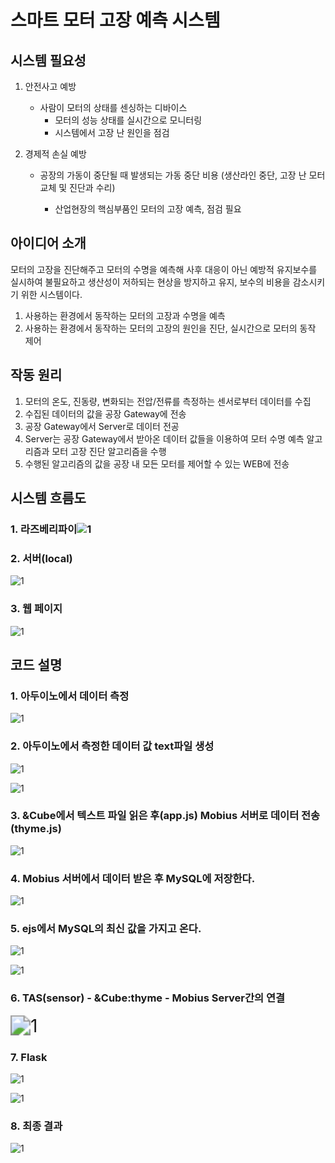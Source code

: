 # 스마트 모터 고장 예측 시스템



## 시스템 필요성

1. 안전사고 예방

   - 사람이 모터의 상태를 센싱하는 디바이스
     - 모터의 성능 상태를 실시간으로 모니터링
     - 시스템에서 고장 난 원인을 점검

2. 경제적 손실 예방

   - 공장의 가동이 중단될 때 발생되는 가동 중단 비용 (생산라인 중단, 고장 난 모터 교체 및 진단과 수리)

     - 산업현장의 핵심부품인 모터의 고장 예측, 점검 필요

     

## 아이디어 소개

모터의 고장을 진단해주고 모터의 수명을 예측해 사후 대응이 아닌 예방적 유지보수를 실시하여 불필요하고 생산성이 저하되는 현상을 방지하고 유지, 보수의 비용을 감소시키기 위한 시스템이다.

1. 사용하는 환경에서 동작하는 모터의 고장과 수명을 예측
2. 사용하는 환경에서 동작하는 모터의 고장의 원인을 진단, 실시간으로 모터의 동작 제어



## 작동 원리

1. 모터의 온도, 진동량, 변화되는 전압/전류를 측정하는 센서로부터 데이터를 수집
2. 수집된 데이터의 값을 공장 Gateway에 전송
3. 공장 Gateway에서 Server로 데이터 전공
4. Server는 공장 Gateway에서 받아온 데이터 값들을 이용하여 모터 수명 예측 알고리즘과 모터 고장 진단 알고리즘을 수행
5. 수행된 알고리즘의 값을 공장 내 모든 모터를 제어할 수 있는 WEB에 전송



## 시스템 흐름도

### 1. 라즈베리파이![1](./Asset/시스템흐름도1.JPG)

### 2. 서버(local)

![1](./Asset/시스템흐름도2.JPG)

### 3. 웹 페이지

![1](./Asset/시스템흐름도3.JPG)

## 코드 설명

### 1. 아두이노에서 데이터 측정

![1](./Asset/1.JPG)

### 2. 아두이노에서 측정한 데이터 값 text파일 생성

![1](./Asset/2.JPG)

![1](./Asset/3.JPG)

### 3. &Cube에서 텍스트 파일 읽은 후(app.js) Mobius 서버로 데이터 전송(thyme.js)

![1](./Asset/4.JPG)

### 4. Mobius 서버에서 데이터 받은 후 MySQL에 저장한다.

![1](./Asset/5.JPG)

### 5. ejs에서 MySQL의 최신 값을 가지고 온다.

![1](./Asset/6.JPG)

![1](./Asset/7.JPG)

### 6. TAS(sensor) - &Cube:thyme - Mobius Server간의 연결

<img src="./Asset/8.JPG" alt="1" style="zoom:200%;" />

### 7. Flask

![1](./Asset/9.JPG)

![1](./Asset/10.JPG)

### 8. 최종 결과

![1](./Asset/11.JPG)
